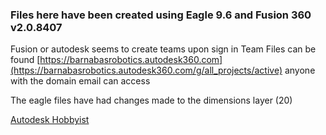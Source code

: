 ### Files here have been created using Eagle 9.6 and Fusion 360 v2.0.8407

Fusion or autodesk seems to create teams upon sign in
Team Files can be found [https://barnabasrobotics.autodesk360.com](https://barnabasrobotics.autodesk360.com/g/all_projects/active)
anyone with the domain email can access

The eagle files have had changes made to the dimensions layer (20)


[Autodesk Hobbyist](https://forums.autodesk.com/t5/fusion-360-support/really-free-for-hobbyist-enthusiast-or-business-that-make-less/td-p/7071441)
